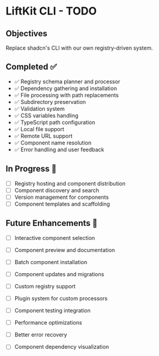 # LiftKit CLI - TODO

## Objectives

Replace shadcn's CLI with our own registry-driven system.

## Completed ✅

- ✅ Registry schema planner and processor
- ✅ Dependency gathering and installation
- ✅ File processing with path replacements
- ✅ Subdirectory preservation
- ✅ Validation system
- ✅ CSS variables handling
- ✅ TypeScript path configuration
- ✅ Local file support
- ✅ Remote URL support
- ✅ Component name resolution
- ✅ Error handling and user feedback

## In Progress 🚧

- [ ] Registry hosting and component distribution
- [ ] Component discovery and search
- [ ] Version management for components
- [ ] Component templates and scaffolding

## Future Enhancements 🎯

- [ ] Interactive component selection
- [ ] Component preview and documentation
- [ ] Batch component installation
- [ ] Component updates and migrations
- [ ] Custom registry support
- [ ] Plugin system for custom processors
- [ ] Component testing integration
- [ ] Performance optimizations
- [ ] Better error recovery
- [ ] Component dependency visualization

